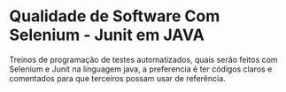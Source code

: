 # Qualidade de Software Com Selenium - Junit em JAVA
 Treinos de programação de testes automatizados, quais serão feitos com Selenium e Junit na linguagem java, a preferencia é ter códigos claros e comentados para que terceiros possam usar de referência.
